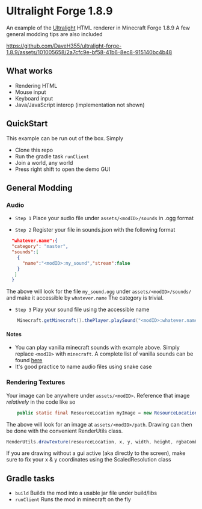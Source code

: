 # Ultralight Forge 1.8.9
An example of the [Ultralight](https://ultralig.ht/ "") HTML renderer in Minecraft Forge 1.8.9
A few general modding tips are also included 

https://github.com/DaveH355/ultralight-forge-1.8.9/assets/101005658/2a7cfc9e-bf58-41b6-8ec8-915140bc4b48

## What works
- Rendering HTML
- Mouse input
- Keyboard input
- Java/JavaScript interop (implementation not shown)


## QuickStart
This example can be run out of the box. Simply

- Clone this repo
- Run the gradle task `runClient` 
- Join a world, any world
- Press right shift to open the demo GUI


## General Modding

### Audio
- `Step 1` Place your audio file under `assets/<modID>/sounds` in .ogg format

- `Step 2` Register your file in sounds.json with the following format
```json
  "whatever.name":{
  "category": "master",
  "sounds":[
    {
      "name":"<modID>:my_sound","stream":false
    }
   ]
  }
```
The above will look for the file `my_sound.ogg` under `assets/<modID>/sounds/` and make it accessible by `whatever.name`
The category is trivial.

- `Step 3` Play your sound file using the accessible name
```java
    Minecraft.getMinecraft().thePlayer.playSound("<modID>:whatever.name", volume, pitch);
```

#### Notes
- You can play vanilla minecraft sounds with example above. Simply replace `<modID>` with `minecraft`. A complete list of vanilla sounds can be found [here](https://www.minecraftforum.net/forums/mapping-and-modding-java-edition/mapping-and-modding-tutorials/2213619-1-8-all-playsound-sound-arguments "")
- It's good practice to name audio files using snake case



### Rendering Textures
Your image can be anywhere under `assets/<modID>`. Reference that image _relatively_ in the code like so
```java
    public static final ResourceLocation myImage = new ResourceLocation(MODID, path);
```
The above will look for an image at `assets/<modID>/path`. 
Drawing can then be done with the convenient RenderUtils class.
```java
RenderUtils.drawTexture(resourceLocation, x, y, width, height, rgbaCombined);
```
If you are drawing without a gui active (aka directly to the screen), make sure to fix your
x & y coordinates using the ScaledResolution class


## Gradle tasks
- `build` Builds the mod into a usable jar file under build/libs
- `runClient` Runs the mod in minecraft on the fly


